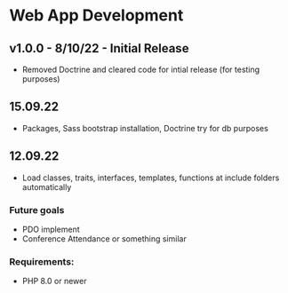 # Web App Development


## v1.0.0 - 8/10/22 - Initial Release 
- Removed Doctrine and cleared code for intial release (for testing purposes)

## 15.09.22
- Packages, Sass bootstrap installation, Doctrine try for db purposes

## 12.09.22
- Load classes, traits, interfaces, templates, functions at include folders automatically 

### Future goals
- PDO implement
- Conference Attendance or something similar

### Requirements:
- PHP 8.0 or newer


[comment]: <> (Commands to run from other platform npm install, composer install, npm install bootstrap@5.2.1)
[comment]: <> (8/10/22 -> Custom stuff to be added like connection with PDO and make an app like Attendance or something)
[comment]: <> (work path -> http://test.local)